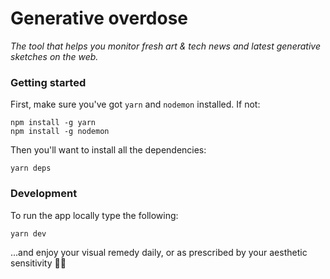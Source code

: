# Generative overdose
*The tool that helps you monitor fresh art & tech news and latest generative sketches on the web.*

### Getting started
First, make sure you've got `yarn` and `nodemon` installed. If not:
```
npm install -g yarn
npm install -g nodemon
```

Then you'll want to install all the dependencies:
```
yarn deps
```

### Development
To run the app locally type the following:
```
yarn dev
```

...and enjoy your visual remedy daily, or as prescribed by your aesthetic sensitivity 👩‍⚕️